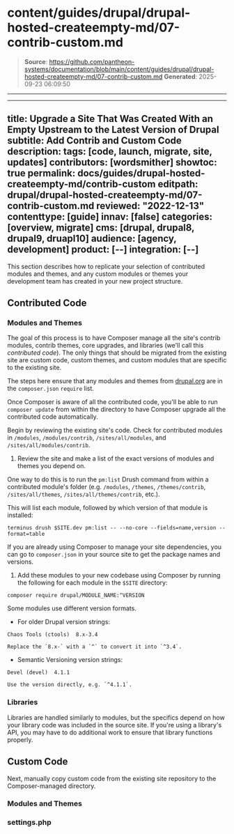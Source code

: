 # content/guides/drupal/drupal-hosted-createempty-md/07-contrib-custom.md

> **Source**: https://github.com/pantheon-systems/documentation/blob/main/content/guides/drupal/drupal-hosted-createempty-md/07-contrib-custom.md
> **Generated**: 2025-09-23 06:09:50

---

---
title: Upgrade a Site That Was Created With an Empty Upstream to the Latest Version of Drupal
subtitle: Add Contrib and Custom Code
description: 
tags: [code, launch, migrate, site, updates]
contributors: [wordsmither]
showtoc: true
permalink: docs/guides/drupal-hosted-createempty-md/contrib-custom
editpath: drupal/drupal-hosted-createempty-md/07-contrib-custom.md
reviewed: "2022-12-13"
contenttype: [guide]
innav: [false]
categories: [overview, migrate]
cms: [drupal, drupal8, drupal9, druapl10]
audience: [agency, development]
product: [--]
integration: [--]
---

This section describes how to replicate your selection of contributed modules and themes, and any custom modules or themes your development team has created in your new project structure.

## Contributed Code

### Modules and Themes

The goal of this process is to have Composer manage all the site's contrib modules, contrib themes, core upgrades, and libraries (we'll call this *contributed code*). The only things that should be migrated from the existing site are custom code, custom themes, and custom modules that are specific to the existing site.

The steps here ensure that any modules and themes from [drupal.org](https://drupal.org) are in the `composer.json` `require` list.

Once Composer is aware of all the contributed code, you'll be able to run `composer update` from within the directory to have Composer upgrade all the contributed code automatically.

Begin by reviewing the existing site's code. Check for contributed modules in `/modules`, `/modules/contrib`, `/sites/all/modules`, and `/sites/all/modules/contrib`.

1. Review the site and make a list of the exact versions of modules and themes you depend on.

  One way to do this is to run the `pm:list` Drush command from within a contributed module's folder (e.g. `/modules`, `/themes`, `/themes/contrib`, `/sites/all/themes`, `/sites/all/themes/contrib`, etc.).

  This will list each module, followed by which version of that module is installed:

  ```bash{promptUser:user}
  terminus drush $SITE.dev pm:list -- --no-core --fields=name,version --format=table
  ```

  If you are already using Composer to manage your site dependencies, you can go to `composer.json` in your source site to get the package names and versions.

1. Add these modules to your new codebase using Composer by running the following for each module in the `$SITE` directory:

  ```bash{promptUser:user}
  composer require drupal/MODULE_NAME:^VERSION
  ```

  <Partial file="module-name.md" />

  Some modules use different version formats.

   - For older Drupal version strings:

   ```none
   Chaos Tools (ctools)  8.x-3.4
   ```

    Replace the `8.x-` with a `^` to convert it into `^3.4`.

   - Semantic Versioning version strings:

   ```none
   Devel (devel)  4.1.1
   ```

    Use the version directly, e.g. `^4.1.1`.

### Libraries

Libraries are handled similarly to modules, but the specifics depend on how your library code was included in the source site. If you're using a library's API, you may have to do additional work to ensure that library functions properly.

## Custom Code

Next, manually copy custom code from the existing site repository to the Composer-managed directory.

### Modules and Themes

<Partial file="drupal/custom-modules-themes.md" />

### settings.php

<Partial file="drupal/custom-settings.md" />
